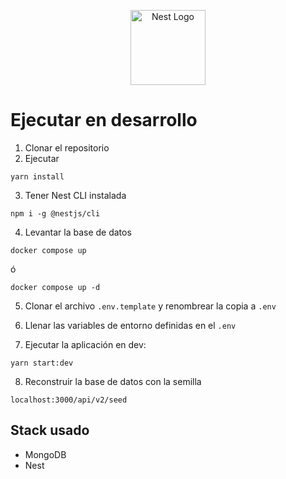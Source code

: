 <p align="center">
  <a href="http://nestjs.com/" target="blank"><img src="https://nestjs.com/img/logo-small.svg" width="120" alt="Nest Logo" /></a>
</p>

# Ejecutar en desarrollo

1. Clonar el repositorio
2. Ejecutar

```
yarn install
```

3. Tener Nest CLI instalada

```
npm i -g @nestjs/cli
```

4. Levantar la base de datos

```
docker compose up
```

ó

```
docker compose up -d
```

5. Clonar el archivo `.env.template` y renombrear la copia a `.env`

6. Llenar las variables de entorno definidas en el `.env`

7. Ejecutar la aplicación en dev:

```
yarn start:dev
```

8. Reconstruir la base de datos con la semilla

```
localhost:3000/api/v2/seed
```

## Stack usado

- MongoDB
- Nest

